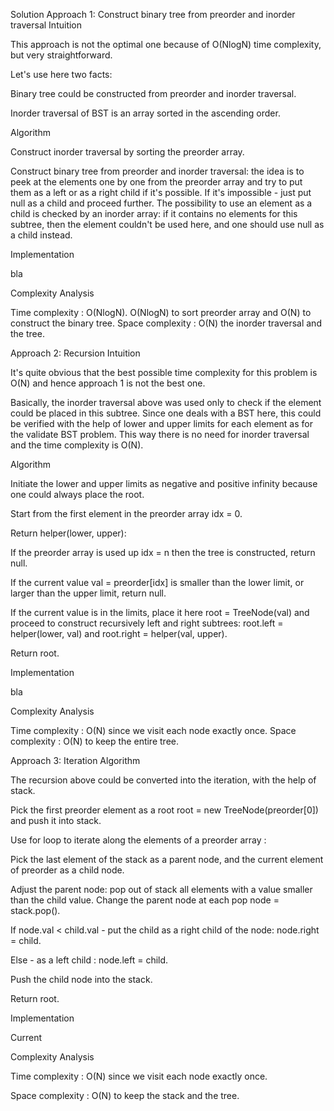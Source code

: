 Solution
Approach 1: Construct binary tree from preorder and inorder traversal
Intuition

This approach is not the optimal one because of O(NlogN) time complexity, but very straightforward.

Let's use here two facts:

Binary tree could be constructed from preorder and inorder traversal.

Inorder traversal of BST is an array sorted in the ascending order.

Algorithm

Construct inorder traversal by sorting the preorder array.

Construct binary tree from preorder and inorder traversal:
the idea is to peek at the elements one by one from the preorder array and try to put them as a left or as a right child if it's possible. If it's impossible - just put null as a child and proceed further. The possibility to use an element as a child is checked by an inorder array: if it contains no elements for this subtree, then the element couldn't be used here, and one should use null as a child instead.

Implementation

bla


Complexity Analysis

Time complexity : O(NlogN). O(NlogN) to sort preorder array
and O(N) to construct the binary tree.
Space complexity : O(N) the inorder traversal and the tree.


Approach 2: Recursion
Intuition

It's quite obvious that the best possible time complexity for this problem
is O(N) and hence approach 1 is not the best one.

Basically, the inorder traversal above was used only to check if the element
could be placed in this subtree.
Since one deals with a BST here, this could be verified with the help of lower and
upper limits for each element as for the validate BST problem.
This way there is no need for inorder traversal and the time
complexity is O(N).

Algorithm

Initiate the lower and upper limits as negative and positive infinity because
one could always place the root.

Start from the first element in the preorder array idx = 0.

Return helper(lower, upper):

If the preorder array is used up idx = n then the tree is constructed, return null.

If the current value val = preorder[idx] is smaller than the lower limit, or larger than the upper limit, return null.

If the current value is in the limits, place it here root = TreeNode(val)
and proceed to construct recursively left and right subtrees:
root.left = helper(lower, val) and root.right = helper(val, upper).

Return root.

Implementation

bla


Complexity Analysis

Time complexity : O(N) since we visit each node exactly once.
Space complexity : O(N) to keep the entire tree.

Approach 3: Iteration
Algorithm

The recursion above could be converted into the iteration, with the help of stack.

Pick the first preorder element as a root root = new TreeNode(preorder[0]) and push it into stack.

Use for loop to iterate along the elements of a preorder array :

Pick the last element of the stack as a parent node, and the current element of preorder as a child node.

Adjust the parent node: pop out of stack all elements with a value smaller than the child value. Change the parent node at each pop node = stack.pop().

If node.val < child.val - put the child as a right child of the node: node.right = child.

Else - as a left child : node.left = child.

Push the child node into the stack.

Return root.

Implementation

Current


Complexity Analysis

Time complexity : O(N) since we visit each node exactly once.

Space complexity : O(N) to keep the stack and the tree.